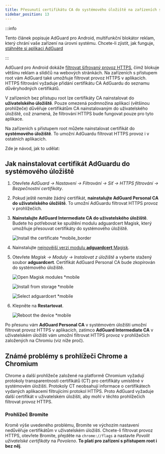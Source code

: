 ```yaml
---
title: Přesunutí certifikátu CA do systémového úložiště na zařízeních s root přístupem
sidebar_position: 13
---
```


:::info

Tento článek popisuje AdGuard pro Android, multifunkční blokátor reklam, který chrání vaše zařízení na úrovni systému. Chcete-li zjistit, jak funguje, [stáhněte si aplikaci AdGuard](https://agrd.io/download-kb-adblock)

:::

AdGuard pro Android dokáže [filtrovat šifrovaný provoz HTTPS](/general/https-filtering/what-is-https-filtering), čímž blokuje většinu reklam a slídičů na webových stránkách. Na zařízeních s přístupem root vám AdGuard také umožňuje filtrovat provoz HTTPS v aplikacích. HTTPS filtrování vyžaduje přidání certifikátu CA AdGuardu do seznamu důvěryhodných certifikátů.

V zařízeních bez přístupu root lze certifikáty CA nainstalovat do **uživatelského úložiště**. Pouze omezená podmnožina aplikací (většinou prohlížeče) důvěřuje certifikátům CA nainstalovaným do uživatelského úložiště, což znamená, že filtrování HTTPS bude fungovat pouze pro tyto aplikace.

Na zařízeních s přístupem root můžete nainstalovat certifikát do **systémového úložiště**. To umožní AdGuardu filtrovat HTTPS provoz i v ostatních aplikacích.

Zde je návod, jak to udělat:

## Jak nainstalovat certifikát AdGuardu do systémového úložiště

1. Otevřete *AdGuard → Nastavení → Filtrování → Síť → HTTPS filtrování → Bezpečnostní certifikáty*.

1. Pokud ještě nemáte žádný certifikát, **nainstalujte AdGuard Personal CA do uživatelského úložiště**. To umožní AdGuardu filtrovat HTTPS provoz v prohlížečích.

1. **Nainstalujte AdGuard Intermediate CA do uživatelského úložiště**. Budete ho potřebovat ke spuštění modulu adguardcert Magisk, který umožňuje přesouvat certifikáty do systémového úložiště.

    ![Install the certificate *mobile_border](https://cdn.adtidy.org/blog/new/asx1xksecurity_certificates.png)

1. Nainstalujte [nejnovější verzi modulu **adguardcert** Magisk](https://github.com/AdguardTeam/adguardcert/releases/latest/).

1. Otevřete *Magisk → Moduly → Instalovat z úložiště* a vyberte stažený soubor **adguardcert**. Certifikát AdGuard Personal CA bude zkopírován do systémového úložiště.

    ![Open Magisk modules *mobile](https://cdn.adtidy.org/content/kb/ad_blocker/android/solving_problems/https-certificate-for-rooted/magisk-module-4.png)

    ![Install from storage *mobile](https://cdn.adtidy.org/content/kb/ad_blocker/android/solving_problems/https-certificate-for-rooted/magisk-module-5.png)

    ![Select adguardcert *mobile](https://cdn.adtidy.org/content/kb/ad_blocker/android/solving_problems/https-certificate-for-rooted/magisk-module-6.png)

1. Klepněte na **Restartovat**.

    ![Reboot the device *mobile](https://cdn.adtidy.org/content/kb/ad_blocker/android/solving_problems/https-certificate-for-rooted/magisk-module-7.png)

Po přesunu vám **AdGuard Personal CA** v systémovém úložišti umožní filtrovat provoz HTTPS v aplikacích, zatímco **AdGuard Intermediate CA** v uživatelském úložišti vám umožní filtrovat HTTPS provoz v prohlížečích založených na Chromiu (viz níže proč).

## Známé problémy s prohlížeči Chrome a Chromium

Chrome a další prohlížeče založené na platformě Chromium vyžadují protokoly transparentnosti certifikátů (CT) pro certifikáty umístěné v systémovém úložišti. Protokoly CT neobsahují informace o certifikátech vydaných aplikacemi filtrujícími protokol HTTPS. Proto AdGuard vyžaduje další certifikát v uživatelském úložišti, aby mohl v těchto prohlížečích filtrovat provoz HTTPS.

### Prohlížeč Bromite

Kromě výše uvedeného problému, Bromite ve výchozím nastavení nedůvěřuje certifikátům v uživatelském úložišti. Chcete-li filtrovat provoz HTTPS, otevřete Bromite, přejděte na `chrome://flags` a nastavte *Povolit uživatelské certifikáty* na *Povoleno*. **To platí pro zařízení s přístupem root i bez něj**.
